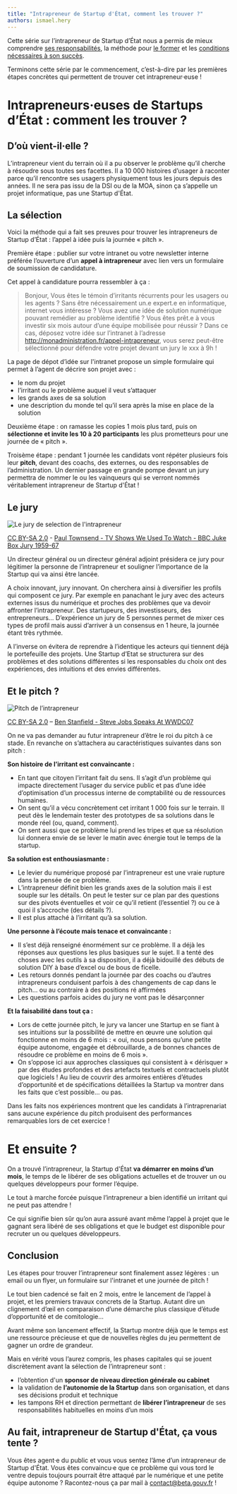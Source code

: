```yaml
---
title: "Intrapreneur de Startup d'État, comment les trouver ?"
authors: ismael.hery
---
```


Cette série sur l’intrapreneur de Startup d’État nous a permis de mieux comprendre [ses responsabilités](/2017/02/16/intrapreneur-startup-d-etat.html), la méthode pour [le former](/2017/02/27/comment-former-des-intrapreneurs.html) et les [conditions nécessaires à son succès](/2017/03/06/intrapreneur-les-conditions-du-succes.html).

Terminons cette série par le commencement, c’est-à-dire par les premières étapes concrètes qui permettent de trouver cet intrapreneur·euse !

<!--more-->

# Intrapreneurs·euses de Startups d’État : comment les trouver ?

## D’où vient-il·elle ?

L’intrapreneur vient du terrain où il a pu observer le problème qu’il cherche à résoudre sous toutes ses facettes. Il a 10 000 histoires d’usager à raconter parce qu’il rencontre ses usagers physiquement tous les jours depuis des années. Il ne sera pas issu de la DSI ou de la MOA, sinon ça s’appelle un projet informatique, pas une Startup d'État.

## La sélection

Voici la méthode qui a fait ses preuves pour trouver les intrapreneurs de Startup d’État : l’appel à idée puis la journée « pitch ».

Première étape : publier sur votre intranet ou votre newsletter interne préférée l’ouverture d’un **appel à intrapreneur** avec lien vers un formulaire de soumission de candidature.

Cet appel à candidature pourra ressembler à ça :

> Bonjour,
> Vous êtes le témoin d’irritants récurrents pour les usagers ou les agents ?
> Sans être nécessairement un.e expert.e en informatique, internet vous intéresse ?
> Vous avez une idée de solution numérique pouvant remédier au problème identifié ?
> Vous êtes prêt.e à vous investir six mois autour d’une équipe mobilisée pour réussir ?
> Dans ce cas, déposez votre idée sur l’intranet à l’adresse http://monadministration.fr/appel-intrapreneur, vous serez peut-être sélectionné pour défendre votre projet devant un jury le xxx à 9h !

La page de dépot d’idée sur l'intranet propose un simple formulaire qui permet à l’agent de décrire son projet avec :
* le nom du projet
* l’irritant ou le problème auquel il veut s’attaquer
* les grands axes de sa solution
* une description du monde tel qu’il sera après la mise en place de la solution

Deuxième étape : on ramasse les copies 1 mois plus tard, puis on **sélectionne et invite les 10 à 20 participants** les plus prometteurs pour une journée de « pitch ».

Troisème étape : pendant 1 journée les candidats vont répéter plusieurs fois leur **pitch**, devant des coachs, des externes, ou des responsables de l’administration. Un dernier passage en grande pompe devant un jury permettra de nommer le ou les vainqueurs qui se verront nommés véritablement intrapreneur de Startup d'État !

## Le jury

![Le jury de selection de l'intrapreneur](/img/posts/le-jury-selection-intrapreneur.jpg)

[CC BY-SA 2.0](https://creativecommons.org/licenses/by-sa/2.0/) - [Paul Townsend - TV Shows We Used To Watch - BBC Juke Box Jury 1959-67](https://www.flickr.com/photos/brizzlebornandbred/4933754453/in/photostream/)

Un directeur général ou un directeur général adjoint présidera ce jury pour légitimer la personne de l’intrapreneur et souligner l’importance de la Startup qui va ainsi être lancée.

A choix innovant, jury innovant. On cherchera ainsi à diversifier les profils qui composent ce jury. Par exemple en panachant le jury avec des acteurs externes issus du numérique et proches des problèmes que va devoir affronter l’intrapreneur. Des startupeurs, des investisseurs, des entrepreneurs… D’expérience un jury de 5 personnes permet de mixer ces types de profil mais aussi d’arriver à un consensus en 1 heure, la journée étant très rythmée.

A l’inverse on évitera de reprendre à l’identique les acteurs qui tiennent déjà le portefeuille des projets. Une Startup d’Etat se structurera sur des problèmes et des solutions différentes si les responsables du choix ont des expériences, des intuitions et des envies différentes.

## Et le pitch ?

![Pitch de l’intrapreneur](/img/posts/intrapreneur-pitch-3.jpg)

[CC BY-SA 2.0](https://creativecommons.org/licenses/by-sa/2.0/) – [Ben Stanfield - Steve Jobs Speaks At WWDC07](https://www.flickr.com/photos/acaben/541334636)

On ne va pas demander au futur intrapreneur d’être le roi du pitch à ce stade. En revanche on s’attachera au caractéristiques suivantes dans son pitch :

**Son histoire de l’irritant est convaincante :**
* En tant que citoyen l’irritant fait du sens. Il s’agit d’un problème qui impacte directement l’usager du service public et pas d’une idée d’optimisation d’un processus interne de comptabilité ou de ressources humaines.
* On sent qu’il a vécu concrètement cet irritant 1 000 fois sur le terrain. Il peut dès le lendemain tester des prototypes de sa solutions dans le monde réel (ou, quand, comment).
* On sent aussi que ce problème lui prend les tripes et que sa résolution lui donnera envie de se lever le matin avec énergie tout le temps de la startup.

**Sa solution est enthousiasmante :**
* Le levier du numérique proposé par l’intrapreneur est une vraie rupture dans la pensée de ce problème.
* L’intrapreneur définit bien les grands axes de la solution mais il est souple sur les détails. On peut le tester sur ce plan par des questions sur des pivots éventuelles et voir ce qu’il retient (l’essentiel ?) ou ce à quoi il s’accroche (des détails ?).
* Il est plus attaché à l’irritant qu’à sa solution.

**Une personne à l’écoute mais tenace et convaincante :**
* Il s’est déjà renseigné énormément sur ce problème. Il a déjà les réponses aux questions les plus basiques sur le sujet. Il a tenté des choses avec les outils à sa disposition, il a déjà bidouillé des débuts de solution DIY à base d’excel ou de bous de ficelle.
* Les retours donnés pendant la journée par des coachs ou d’autres intrapreneurs conduisent parfois à des changements de cap dans le pitch… ou au contraire à des positions ré affirmées
* Les questions parfois acides du jury ne vont pas le désarçonner

**Et la faisabilité dans tout ça :**
* Lors de cette journée pitch, le jury va lancer une Startup en se fiant à ses intuitions sur la possibilité de mettre en œuvre une solution qui fonctionne en moins de 6 mois : « oui, nous pensons qu’une petite équipe autonome, engagée et débrouillarde, a de bonnes chances de résoudre ce problème en moins de 6 mois ».  
* On s’oppose ici aux approches classiques qui consistent à « dérisquer » par des études profondes et des artefacts textuels et contractuels plutôt que logiciels ! Au lieu de couvrir des armoires entières d’études d’opportunité et de spécifications détaillées la Startup va montrer dans les faits que c’est possible… ou pas.

Dans les faits nos expériences montrent que les candidats à l’intraprenariat sans aucune expérience du pitch produisent des performances remarquables lors de cet exercice !

# Et ensuite ?

On a trouvé l’intrapreneur, la Startup d'État **va démarrer en moins d’un mois**, le temps de le libérer de ses obligations actuelles et de trouver un ou quelques développeurs pour former l’équipe.

Le tout à marche forcée puisque l’intrapreneur a bien identifié un irritant qui ne peut pas attendre !

Ce qui signifie bien sûr qu’on aura assuré avant même l’appel à projet que le gagnant sera libéré de ses obligations et que le budget est disponible pour recruter un ou quelques développeurs.

## Conclusion

Les étapes pour trouver l’intrapreneur sont finalement assez légères : un email ou un flyer, un formulaire sur l'intranet et une journée de pitch !

Le tout bien cadencé se fait en 2 mois, entre le lancement de l’appel à projet, et les premiers travaux concrets de la Startup. Autant dire un clignement d’œil en comparaison d’une démarche plus classique d’étude d’opportunité et de comitologie…

Avant même son lancement effectif, la Startup montre déjà que le temps est une ressource précieuse et que de nouvelles règles du jeu permettent de gagner un ordre de grandeur.

Mais en vérité vous l’aurez compris, les phases capitales qui se jouent  discrètement avant la sélection de l’intrapreneur sont :

* l’obtention d'un **sponsor de niveau direction générale ou cabinet**
* la validation de **l’autonomie de la Startup** dans son organisation, et dans ses décisions produit et technique
* les tampons RH et direction permettant de **libérer l’intrapreneur** de ses responsabilités habituelles en moins d’un mois

## Au fait, intrapreneur de Startup d'État, ça vous tente ?

Vous êtes agent·e du public et vous vous sentez l’âme d’un intrapreneur de Startup d'État. Vous êtes convaincu·e que ce problème qui vous tord le ventre depuis toujours pourrait être attaqué par le numérique et une petite équipe autonome ? Racontez-nous ça par mail à [contact@beta.gouv.fr](mailto:contact@beta.gouv.fr?subject=Candidature%20intrapreneur) !
